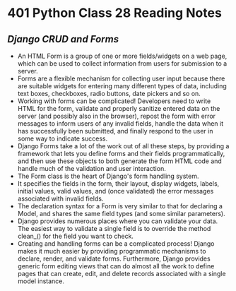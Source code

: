 # 401 Python Class 28 Reading Notes

## <i>Django CRUD and Forms</i>
- An HTML Form is a group of one or more fields/widgets on a web page, which can be used to collect information from users for submission to a server. 
- Forms are a flexible mechanism for collecting user input because there are suitable widgets for entering many different types of data, including text boxes, checkboxes, radio buttons, date pickers and so on.
- Working with forms can be complicated! Developers need to write HTML for the form, validate and properly sanitize entered data on the server (and possibly also in the browser), repost the form with error messages to inform users of any invalid fields, handle the data when it has successfully been submitted, and finally respond to the user in some way to indicate success.
- Django Forms take a lot of the work out of all these steps, by providing a framework that lets you define forms and their fields programmatically, and then use these objects to both generate the form HTML code and handle much of the validation and user interaction.
- The Form class is the heart of Django's form handling system.
- It specifies the fields in the form, their layout, display widgets, labels, initial values, valid values, and (once validated) the error messages associated with invalid fields.
- The declaration syntax for a Form is very similar to that for declaring a Model, and shares the same field types (and some similar parameters).
- Django provides numerous places where you can validate your data. The easiest way to validate a single field is to override the method clean_<fieldname>() for the field you want to check.
- Creating and handling forms can be a complicated process! Django makes it much easier by providing programmatic mechanisms to declare, render, and validate forms. Furthermore, Django provides generic form editing views that can do almost all the work to define pages that can create, edit, and delete records associated with a single model instance.